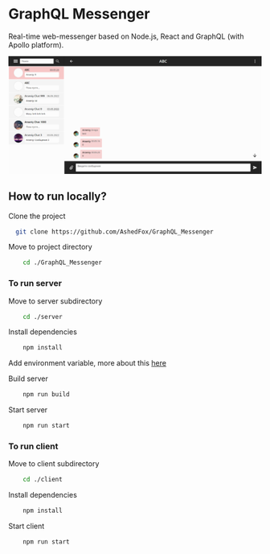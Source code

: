 # GraphQL Messenger

Real-time web-messenger based on Node.js, React and GraphQL
(with Apollo platform).

![App Screenshot](preview.png)

## How to run locally?

Clone the project

```bash
  git clone https://github.com/AshedFox/GraphQL_Messenger
```

Move to project directory

```bash
    cd ./GraphQL_Messenger
```

### To run server

Move to server subdirectory

```bash
    cd ./server
```

Install dependencies

```bash
    npm install
```

Add environment variable, more about this [here](./server)

Build server

```bash
    npm run build
```

Start server

```bash
    npm run start
```

### To run client

Move to client subdirectory

```bash
    cd ./client
```

Install dependencies

```bash
    npm install
```

Start client

```bash
    npm run start
```
